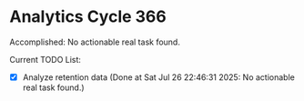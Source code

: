 # Analytics Cycle 366

Accomplished: No actionable real task found.

Current TODO List:

- [x] Analyze retention data  (Done at Sat Jul 26 22:46:31 2025: No actionable real task found.)